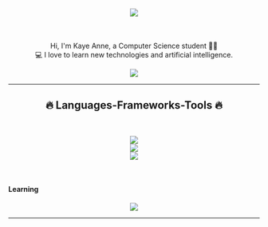 <h1 align="center">
  <a href="https://git.io/typing-svg">
    <img src="https://readme-typing-svg.herokuapp.com/?lines=<Hi,+it's+Keyan!+</3/>;&center=true&size=30"> 
  </a>
</h1>

<br>
<p align="center">
  Hi, I'm Kaye Anne, a Computer Science student 🙋‍♀️ 
  <br>
  💻 I love to learn new technologies and artificial intelligence.
  <br>
</p>

<div align="center"> 
  <a href="https://www.facebook.com/keigvn/" target="_blank"><img src="https://img.shields.io/badge/Facebook-1877F2?style=for-the-badge&logo=facebook&logoColor=white" target="_blank"></a>
</div>

<hr>
<h2 align="center">🔥 Languages-Frameworks-Tools 🔥</h2>
<br>
<p align="center">
  <a href="https://skillicons.dev">
    <img src="https://skillicons.dev/icons?i=php,html,css,js,java,php,py,flutter" /><br>
    <img src="https://skillicons.dev/icons?i=dotnet,mysql,firebase" /><br>
    <img src="https://skillicons.dev/icons?i=eclipse,figma,visualstudio,vscode" />
  </a>
</p>
<br>
<h4>Learning</h4>
<p align="center">
  <a href="https://skillicons.dev">
    <img src="https://skillicons.dev/icons?i=vue,angular,dart,django,graphql,kotlin,linux,mongodb,raspberrypi" />
  </a>
</p>
<hr>



